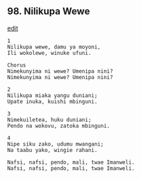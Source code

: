 ## 98. Nilikupa Wewe
[edit](https://docs.google.com/document/d/1X0HGTSsYXiAJ_2u%2DVVx8iD07rMcM%2D89g/edit?mode=html)




    1
    Nilikupa wewe, damu ya moyoni,
    Ili wokolewe, winuke ufuni.

    Chorus
    Nimekunyima ni wewe? Umenipa nini?
    Nimekunyima ni wewe? Umenipa nini?

    2
    Nilikupa miaka yangu duniani;
    Upate inuka, kuishi mbinguni.

    3
    Nimekuiletea, huku duniani;
    Pendo na wokovu, zatoka mbinguni.

    4
    Nipe siku zako, udumu mwangani;
    Na taabu yako, wingie rahani.

    Nafsi, nafsi, pendo, mali, twae Imanweli.
    Nafsi, nafsi, pendo, mali, twae Imanweli.



